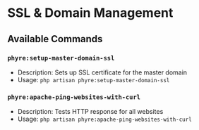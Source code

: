 # SSL & Domain Management

## Available Commands

### `phyre:setup-master-domain-ssl`
- Description: Sets up SSL certificate for the master domain
- Usage: `php artisan phyre:setup-master-domain-ssl`

### `phyre:apache-ping-websites-with-curl`
- Description: Tests HTTP response for all websites
- Usage: `php artisan phyre:apache-ping-websites-with-curl`

